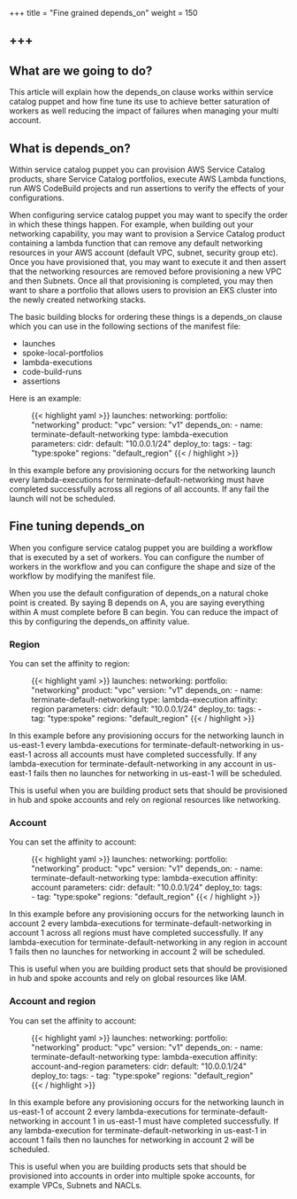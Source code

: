 +++
title = "Fine grained depends_on"
weight = 150

+++
---

## What are we going to do?

This article will explain how the depends_on clause works within service catalog puppet and how fine tune its use to 
achieve better saturation of workers as well reducing the impact of failures when managing your multi account. 


## What is depends_on?

Within service catalog puppet you can provision AWS Service Catalog products, share Service Catalog portfolios, execute
AWS Lambda functions, run AWS CodeBuild projects and run assertions to verify the effects of your configurations.

When configuring service catalog puppet you may want to specify the order in which these things happen.  For example,
when building out your networking capability, you may want to provision a Service Catalog product containing a lambda 
function that can remove any default networking resources in your AWS account (default VPC, subnet, security group etc).  
Once you have provisioned that, you may want to execute it and then assert that the networking resources are removed 
before provisioning a new VPC and then Subnets.  Once all that provisioning is completed, you may then want to share a 
portfolio that allows users to provision an EKS cluster into the newly created networking stacks.

The basic building blocks for ordering these things is a depends_on clause which you can use in the following sections 
of the manifest file:

- launches
- spoke-local-portfolios
- lambda-executions
- code-build-runs
- assertions

Here is an example:

 <figure>
  {{< highlight yaml >}}
launches:
  networking:
    portfolio: "networking"
    product: "vpc"
    version: "v1"
    depends_on:
      - name: terminate-default-networking
        type: lambda-execution
    parameters:
      cidr:
        default: "10.0.0.1/24"
    deploy_to:
      tags:
        - tag: "type:spoke"
          regions: "default_region"  
  {{< / highlight >}}
 </figure>

In this example before any provisioning occurs for the networking launch every lambda-executions for 
terminate-default-networking must have completed successfully across all regions of all accounts.  If any fail the
launch will not be scheduled.


## Fine tuning depends_on

When you configure service catalog puppet you are building a workflow that is executed by a set of workers.  You can 
configure the number of workers in the workflow and you can configure the shape and size of the workflow by modifying 
the manifest file.

When you use the default configuration of depends_on a natural choke point is created.  By saying B depends on A, you 
are saying everything within A must complete before B can begin.  You can reduce the impact of this by configuring the 
depends_on affinity value.

### Region

You can set the affinity to region: 

 <figure>
  {{< highlight yaml >}}
launches:
  networking:
    portfolio: "networking"
    product: "vpc"
    version: "v1"
    depends_on:
      - name: terminate-default-networking
        type: lambda-execution
        affinity: region
    parameters:
      cidr:
        default: "10.0.0.1/24"
    deploy_to:
      tags:
        - tag: "type:spoke"
          regions: "default_region"  
  {{< / highlight >}}
 </figure>

In this example before any provisioning occurs for the networking launch in us-east-1 every lambda-executions for
terminate-default-networking in us-east-1 across all accounts must have completed successfully.  If any lambda-execution
for terminate-default-networking in any account in us-east-1 fails then no launches for networking in us-east-1 will be 
scheduled.

This is useful when you are building product sets that should be provisioned in hub and spoke accounts and rely on 
regional resources like networking.


### Account

You can set the affinity to account:

 <figure>
  {{< highlight yaml >}}
launches:
  networking:
    portfolio: "networking"
    product: "vpc"
    version: "v1"
    depends_on:
      - name: terminate-default-networking
        type: lambda-execution
        affinity: account
    parameters:
      cidr:
        default: "10.0.0.1/24"
    deploy_to:
      tags:
        - tag: "type:spoke"
          regions: "default_region"  
  {{< / highlight >}}
 </figure>

In this example before any provisioning occurs for the networking launch in account 2 every lambda-executions for
terminate-default-networking in account 1 across all regions must have completed successfully.  If any lambda-execution
for terminate-default-networking in any region in account 1 fails then no launches for networking in account 2 will be 
scheduled.

This is useful when you are building product sets that should be provisioned in hub and spoke accounts and rely on
global resources like IAM.


### Account and region

You can set the affinity to account:

 <figure>
  {{< highlight yaml >}}
launches:
  networking:
    portfolio: "networking"
    product: "vpc"
    version: "v1"
    depends_on:
      - name: terminate-default-networking
        type: lambda-execution
        affinity: account-and-region
    parameters:
      cidr:
        default: "10.0.0.1/24"
    deploy_to:
      tags:
        - tag: "type:spoke"
          regions: "default_region"  
  {{< / highlight >}}
 </figure>

In this example before any provisioning occurs for the networking launch in us-east-1 of account 2 every lambda-executions for
terminate-default-networking in account 1 in us-east-1 must have completed successfully.  If any lambda-execution
for terminate-default-networking in us-east-1 in account 1 fails then no launches for networking in account 2 will be scheduled.

This is useful when you are building products sets that should be provisioned into accounts in order into multiple spoke 
accounts, for example VPCs, Subnets and NACLs.
